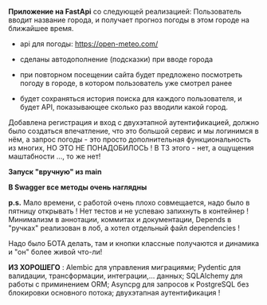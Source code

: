 **Приложение на FastApi** со следующей реализацией: Пользователь вводит название города, и получает прогноз погоды в этом городе на ближайшее время.

- api для погоды: https://open-meteo.com/
 
- сделаны автодополнение (подсказки) при вводе города
 
- при повторном посещении сайта будет предложено посмотреть погоду в городе, в котором пользователь уже смотрел ранее
 
- будет сохраняться история поиска для каждого пользователя, и будет API, показывающее сколько раз вводили какой город.

 Добавлена регистрация и вход с двухэтапной аутентификацией, должно было создаться впечатление, что это большой сервис и мы логинимся в нём, а 
 запрос погоды - это просто дополнительная функциональность из многих, НО ЭТО НЕ ПОНАДОБИЛОСЬ ! В ТЗ этого - нет, а ощущения маштабности ..., то же нет!

 **Запуск "вручную" из main**

 **В Swagger все методы очень наглядны**

 **p.s.** Мало времени, с работой очень плохо совмещается, надо было в пятницу открывать ! Нет тестов и не успеваю запихнуть в контейнер ! Минимализм в аннотации, коммитах и документации, Depends в "ручках" реализован в лоб, а хотел отдельный файл dependencies !

 Надо было БОТА делать, там и кнопки классные получаются и динамика и "он" более живой что-ли!

 **ИЗ ХОРОШЕГО** : Alembic для управления миграциями; Pydentic для валидации, трансформации, интеграции,... данных; SQLAlchemy для работы с приминением ORM; 
 Asyncpg для запросов к PostgreSQL без блокировки основного потока; двухэтапная аутентификация !

 
